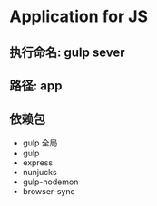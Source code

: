 # Application for JS

## 执行命名: gulp sever

## 路径: app

## 依赖包
- gulp 全局
- gulp
- express
- nunjucks
- gulp-nodemon
- browser-sync